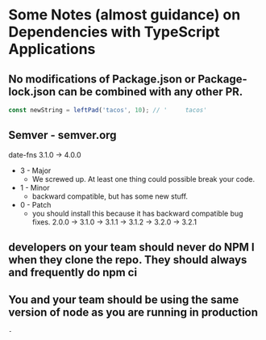 # Some Notes (almost guidance) on Dependencies with TypeScript Applications

## No modifications of Package.json or Package-lock.json can be combined with any other PR.

```js
const newString = leftPad('tacos', 10); // '     tacos'
```

## Semver - semver.org

date-fns 3.1.0 -> 4.0.0

- 3 - Major
    - We screwed up. At least one thing could possible break your code.
- 1 - Minor
    - backward compatible, but has some new stuff.
- 0 - Patch
    - you should install this because it has backward compatible bug fixes.
2.0.0 ->
3.1.0 -> 3.1.1 -> 3.1.2 ->
3.2.0 -> 3.2.1

## developers on your team should never do NPM I when they clone the repo. They should always and frequently do npm ci


## You and your team should be using the same version of node as you are running in production
    - 